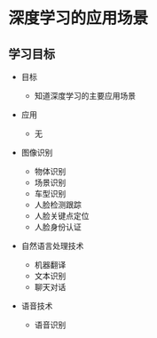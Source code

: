 # 深度学习的应用场景

## 学习目标

- 目标
  - 知道深度学习的主要应用场景

- 应用
  - 无

- 图像识别
  - 物体识别
  - 场景识别
  - 车型识别
  - 人脸检测跟踪
  - 人脸关键点定位
  - 人脸身份认证
- 自然语言处理技术
  - 机器翻译
  - 文本识别
  - 聊天对话
- 语音技术
  - 语音识别